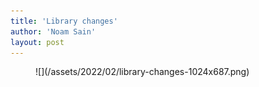 ```yaml
---
title: 'Library changes'
author: 'Noam Sain'
layout: post
---
```


<figure class="wp-block-image size-large">![](/assets/2022/02/library-changes-1024x687.png)</figure>